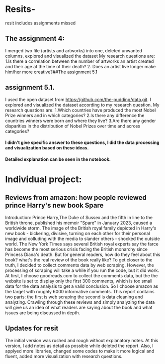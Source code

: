 # Resits-
resit includes assignments missed

## The assignment 4:
 I merged two file (artists and artworks) into one, deleted unwanted columns, explored and visualized the dataset 
 My research questions are:
 1.Is there a correlation between the number of artworks an artist created and their age at the time of their death?
 2. Does an artist live longer make him/her more creative?##The assignment 5.1

## assignment 5.1.
 I used the open dataset from https://github.com/the-pudding/data.git. I explored and visualized the dataset according to my research question.
 My research questions are: 
 1.Which countries have produced the most Nobel Prize winners and in which categories?
 2.Is there any difference the countries winners were born and where they live?
 3.Are there any gender disparities in the distribution of Nobel Prizes over time and across categories?

#### I didn't give specific answer to these questions, I did the data processing and visualization based on these ideas.
#### Detailed explanation can be seen in the notebook.

# Individual project:
## Reviews from amazon: how people reviewed prince Harry's new book Spare
Introduction: Prince Harry,The Duke of Sussex and the fifth in line to the British throne, published his memoir "Spare" in January 2023, caused a worldwide storm. The image of the British royal family depicted in Harry's new book - bickering, divisive, turning on each other for their personal image and colluding with the media to slander others - shocked the outside world. The New York Times says several British royal experts say the farce has become the most serious crisis facing the British monarchy since Princess Diana's death. But for general readers, how do they feel about this book? what's the real review of the book really like? To get closer to the truth, I decided to collect comments data by web scraping. However, the processing of scraping will take a while if you run the code, but it did work. At first, I choose goodreads.com to collect the comments data, but the the website is set to display only the first 300 comments, which is too small data for the data analysis to get a valid conclusion. So I choose amazon as the target with roughly 6000 informative comments. This report contains two parts: the first is web scraping the second is data cleaning and analyzing. Crawling through these reviews and simply analyzing the data will give us an idea of what readers are saying about the book and what issues are being discussed in depth.

## Updates for resit
The initial version was rushed and rough without explanatory notes. At this version, I add notes as detail as possible while deleted the report. Also, I applyed more libraries, changed some codes to make it more logical and fluent, added more visualization with research questions.
